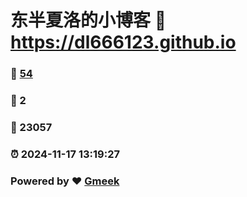 # 东半夏洛的小博客 :link: https://dl666123.github.io 
### :page_facing_up: [54](https://dl666123.github.io/tag.html) 
### :speech_balloon: 2 
### :hibiscus: 23057 
### :alarm_clock: 2024-11-17 13:19:27 
### Powered by :heart: [Gmeek](https://github.com/Meekdai/Gmeek)
